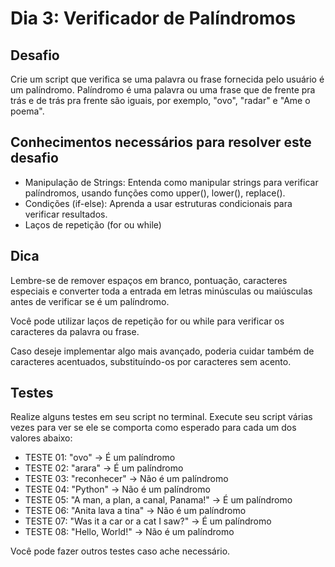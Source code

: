 # Dia 3: Verificador de Palíndromos

## Desafio

Crie um script que verifica se uma palavra ou frase fornecida pelo usuário é um palíndromo. Palíndromo é uma palavra ou uma frase que de frente pra trás e de trás pra frente são iguais, por exemplo, "ovo", "radar" e "Ame o poema".

## Conhecimentos necessários para resolver este desafio

- Manipulação de Strings: Entenda como manipular strings para verificar palíndromos, usando funções como upper(), lower(), replace().
- Condições (if-else): Aprenda a usar estruturas condicionais para verificar resultados.
- Laços de repetição (for ou while)

## Dica

Lembre-se de remover espaços em branco, pontuação, caracteres especiais e converter toda a entrada em letras minúsculas ou maiúsculas antes de verificar se é um palíndromo.

Você pode utilizar laços de repetição for ou while para verificar os caracteres da palavra ou frase.

Caso deseje implementar algo mais avançado, poderia cuidar também de caracteres acentuados, substituíndo-os por caracteres sem acento.

## Testes

Realize alguns testes em seu script no terminal. Execute seu script várias vezes para ver se ele se comporta como esperado para cada um dos valores abaixo:

- TESTE 01: "ovo" -> É um palíndromo
- TESTE 02: "arara" -> É um palíndromo
- TESTE 03: "reconhecer" -> Não é um palíndromo
- TESTE 04: "Python" -> Não é um palíndromo
- TESTE 05: "A man, a plan, a canal, Panama!" -> É um palíndromo
- TESTE 06: "Anita lava a tina" -> Não é um palíndromo
- TESTE 07: "Was it a car or a cat I saw?" -> É um palíndromo
- TESTE 08: "Hello, World!" -> Não é um palíndromo

Você pode fazer outros testes caso ache necessário.